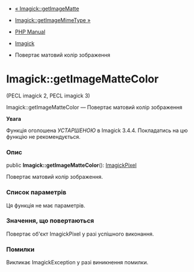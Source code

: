 - [« Imagick::getImageMatte](imagick.getimagematte.md)
- [Imagick::getImageMimeType »](imagick.getimagemimetype.md)

- [PHP Manual](index.md)
- [Imagick](class.imagick.md)
- Повертає матовий колір зображення

# Imagick::getImageMatteColor

(PECL imagick 2, PECL imagick 3)

Imagick::getImageMatteColor — Повертає матовий колір зображення

**Увага**

Функція оголошена *УСТАРШЕНОЮ* в Imagick 3.4.4. Покладатись на цю
функцію не рекомендується.

### Опис

public **Imagick::getImageMatteColor**():
[ImagickPixel](class.imagickpixel.md)

Повертає матовий колір зображення.

### Список параметрів

Ця функція не має параметрів.

### Значення, що повертаються

Повертає об'єкт ImagickPixel у разі успішного виконання.

### Помилки

Викликає ImagickException у разі виникнення помилки.
